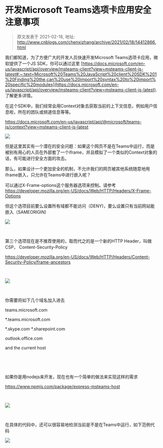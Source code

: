 # 开发Microsoft Teams选项卡应用安全注意事项 
> 原文发表于 2021-02-18, 地址: http://www.cnblogs.com/chenxizhang/archive/2021/02/18/14412866.html 


我们都知道，为了方便广大的开发人员快速开发Microsoft Teams选项卡应用，微软提供了一个JS SDK，你可以通过这里 [https://docs.microsoft.com/en-us/javascript/api/overview/msteams-client?view=msteams-client-js-latest#:~:text=Microsoft%20Teams%20JavaScript%20client%20SDK%201%20Finding%20the,can%20use%20import%20syntax%20to%20import%20specific%20modules](https://docs.microsoft.com/en-us/javascript/api/overview/msteams-client?view=msteams-client-js-latest). 了解更多详情。


在这个SDK中，我们经常会用Context对象去获取当前的上下文信息，例如用户信息啦，所在的团队或频道信息等等。


<https://docs.microsoft.com/en-us/javascript/api/@microsoft/teams-js/context?view=msteams-client-js-latest>


![](https://img2020.cnblogs.com/blog/9072/202102/9072-20210218180337671-2090285310.png)


但是这里其实有一个潜在的安全问题：如果这个网页不是在Teams中运行，而是被别有用心的人员在外部套了一个iframe，并且模拟了一个类似的Context对象的话，有可能进行安全方面的攻击。


那么，如果设计一个更加安全的机制，不允许我们的网页被其他系统随意地用iframe嵌入，只允许在Teams中进行嵌入呢？


可以通过X-Frame-options这个服务器选项来控制。请参考 <https://developer.mozilla.org/en-US/docs/Web/HTTP/Headers/X-Frame-Options>


但这个选项目前要么设置所有域都不能访问（DENY)，要么设置只有当前网站能嵌入（SAMEORIGIN)


![](https://img2020.cnblogs.com/blog/9072/202102/9072-20210218180338288-1494903324.png)



 

第三个选项现在是不推荐使用的，取而代之的是一个新的HTTP Header，叫做CSP， Content-Security-Policy


<https://developer.mozilla.org/en-US/docs/Web/HTTP/Headers/Content-Security-Policy/frame-ancestors>



 

![](https://img2020.cnblogs.com/blog/9072/202102/9072-20210218180340863-2110731227.png)



 

你需要将如下几个域名加入进去


teams.microsoft.com


*.teams.microsoft.com


*.skype.com *.sharepoint.com


outlook.office.com


and the current host



 


 

如果你是用nodejs来开发，现在也有一个简单的做法来实现这样的需求


<https://www.npmjs.com/package/express-msteams-host>



 

![](https://img2020.cnblogs.com/blog/9072/202102/9072-20210218180341303-1504059664.png)



 

在具体的代码中，还可以很容易地检测当前是不是在Teams中运行，如下范例代码


![](https://img2020.cnblogs.com/blog/9072/202102/9072-20210218180343485-107950317.png)

